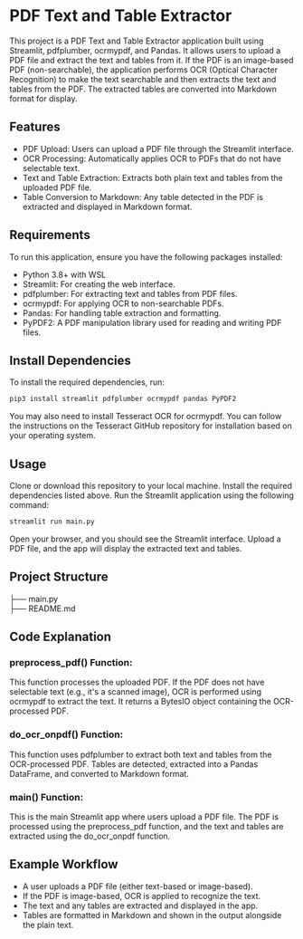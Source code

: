 
# PDF Text and Table Extractor

This project is a PDF Text and Table Extractor application built using Streamlit, pdfplumber, ocrmypdf, and Pandas. It allows users to upload a PDF file and extract the text and tables from it. If the PDF is an image-based PDF (non-searchable), the application performs OCR (Optical Character Recognition) to make the text searchable and then extracts the text and tables from the PDF. The extracted tables are converted into Markdown format for display.

## Features
- PDF Upload: Users can upload a PDF file through the Streamlit interface.
- OCR Processing: Automatically applies OCR to PDFs that do not have selectable text.
- Text and Table Extraction: Extracts both plain text and tables from the uploaded PDF file.
- Table Conversion to Markdown: Any table detected in the PDF is extracted and displayed in Markdown format.
## Requirements
To run this application, ensure you have the following packages installed:

- Python 3.8+ with WSL
- Streamlit: For creating the web interface.
- pdfplumber: For extracting text and tables from PDF files.
- ocrmypdf: For applying OCR to non-searchable PDFs.
- Pandas: For handling table extraction and formatting.
- PyPDF2: A PDF manipulation library used for reading and writing PDF files.
  
## Install Dependencies
To install the required dependencies, run:

``` bash
pip3 install streamlit pdfplumber ocrmypdf pandas PyPDF2
```
You may also need to install Tesseract OCR for ocrmypdf. You can follow the instructions on the Tesseract GitHub repository for installation based on your operating system.

## Usage

Clone or download this repository to your local machine.
Install the required dependencies listed above.
Run the Streamlit application using the following command:
```bash
streamlit run main.py
```
Open your browser, and you should see the Streamlit interface. Upload a PDF file, and the app will display the extracted text and tables.


## Project Structure

├── main.py                                                                    
├── README.md                                                                

## Code Explanation
### **preprocess_pdf()** Function:

This function processes the uploaded PDF. If the PDF does not have selectable text (e.g., it's a scanned image), OCR is performed using ocrmypdf to extract the text.
It returns a BytesIO object containing the OCR-processed PDF.
### **do_ocr_onpdf()** Function:

This function uses pdfplumber to extract both text and tables from the OCR-processed PDF.
Tables are detected, extracted into a Pandas DataFrame, and converted to Markdown format.
### **main()** Function:

This is the main Streamlit app where users upload a PDF file. The PDF is processed using the preprocess_pdf function, and the text and tables are extracted using the do_ocr_onpdf function.

## Example Workflow
- A user uploads a PDF file (either text-based or image-based).
- If the PDF is image-based, OCR is applied to recognize the text.
- The text and any tables are extracted and displayed in the app.
- Tables are formatted in Markdown and shown in the output alongside the plain text.
